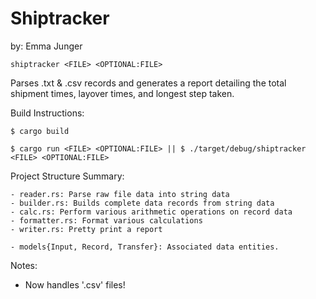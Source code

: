 # Shiptracker
by: Emma Junger

    shiptracker <FILE> <OPTIONAL:FILE>

Parses .txt & .csv records and generates a report detailing the total shipment times, layover times, and longest step taken.

Build Instructions:

    $ cargo build

    $ cargo run <FILE> <OPTIONAL:FILE> || $ ./target/debug/shiptracker <FILE> <OPTIONAL:FILE>


Project Structure Summary:

    - reader.rs: Parse raw file data into string data
    - builder.rs: Builds complete data records from string data
    - calc.rs: Perform various arithmetic operations on record data
    - formatter.rs: Format various calculations
    - writer.rs: Pretty print a report

    - models{Input, Record, Transfer}: Associated data entities.

Notes:
- Now handles '.csv' files!
